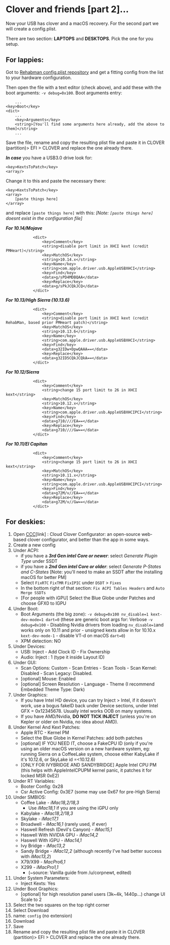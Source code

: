 # Clover and friends \[part 2\]...

Now your USB has clover and a macOS recovery. For the second part we will create a config.plist.

There are two section: **LAPTOPS** and **DESKTOPS**. Pick the one for you setup.

## For lappies:

Got to [Rehabman config.plist repository](https://github.com/RehabMan/OS-X-Clover-Laptop-Config) and get a fitting config from the list to your hardware configuration.

Then open the file with a text editor \(check above\), and add these with the boot arguments: `-v debug=0x100`. Boot arguments entry:

```markup
	...
<key>Boot</key>
<dict>
	...
	<key>Arguments</key>
	<string>[You'll find some arguments here already, add the above to them]</string>
	...
```

Save the file, rename and copy the resulting plist file and paste it in CLOVER \(partition\)&gt; EFI &gt; CLOVER and replace the one already there.

_**In case**_ you have a USB3.0 drive look for:

```markup
<key>KextsToPatch</key>
<array/>
```

Change it to this and paste the necessary there:

```markup
<key>KextsToPatch</key>
<array>
    [paste things here]
</array>
```

and replace `[paste things here]` with this: _\[Note: `[paste things here]` doesnt exist in the configuration file\]_

_**For 10.14/Mojave**_

```markup
			<dict>
				<key>Comment</key>
				<string>disable port limit in XHCI kext (credit PMHeart)</string>
				<key>MatchOS</key>
				<string>10.14.x</string>
				<key>Name</key>
				<string>com.apple.driver.usb.AppleUSBXHCI</string>
				<key>Find</key>
				<data>g/sPD4MDBQAA</data>
				<key>Replace</key>
				<data>g/sPkJCQkJCQ</data>
			</dict>
```

_**For 10.13/High Sierra \(10.13.6\)**_

```markup
			<dict>
				<key>Comment</key>
				<string>disable port limit in XHCI kext (credit RehabMan, based prior PMHeart patch)</string>
				<key>MatchOS</key>
				<string>10.13.6</string>
				<key>Name</key>
				<string>com.apple.driver.usb.AppleUSBXHCI</string>
				<key>Find</key>
				<data>g32IDw+DpwQAAA==</data>
				<key>Replace</key>
				<data>g32ID5CQkJCQkA==</data>
			</dict>
```

_**For 10.12/Sierra**_

```markup
			<dict>
				<key>Comment</key>
				<string>change 15 port limit to 26 in XHCI kext</string>
				<key>MatchOS</key>
				<string>10.12.x</string>
				<key>Name</key>
				<string>com.apple.driver.usb.AppleUSBXHCIPCI</string>
				<key>Find</key>
				<data>g710////EA==</data>
				<key>Replace</key>
				<data>g710////Gw==</data>
			</dict>
```

_**For 10.11/El Capitan**_

```markup
			<dict>
				<key>Comment</key>
				<string>change 15 port limit to 26 in XHCI kext</string>
				<key>MatchOS</key>
				<string>10.11.x</string>
				<key>Name</key>
				<string>com.apple.driver.usb.AppleUSBXHCIPCI</string>
				<key>Find</key>
				<data>g72M/v//EA==</data>
				<key>Replace</key>
				<data>g72M/v//Gw==</data>
			</dict>
```

## For deskies:

1. Open [CCC](http://cloudclovereditor.altervista.org/)\[link\] : Cloud Clover Configurator: an open-source web-based clover configurator, and better than the app in some ways.
2. Create a new config
3. Under ACPI:
   * if you have a _**3rd Gen intel Core or newer**_: select _Generate Plugin Type_ under SSDT
   * if you have a _**2nd Gen intel Core or older**_: select _Generate P-States and C-States_ \[Note: you'll need to make an SSDT after the installing macOS for better PM\]
   * Select `FixRTC` `FixTMR` `FixIPIC` under `DSDT` &gt; `Fixes`
   * In the bottom right of that section: `Fix ACPI Tables Headers` and `Auto Merge SSDTs`
   * \[For people with iGPU\] Select the Blue Globe under Patches and choose GFX0 to IGPU
4. Under Boot:
   * Boot Arguments \(the big zone\): `-v debug=0x100 nv_disable=1 kext-dev-mode=1 dart=0` \(these are generic boot args for: Verbose `-v debug=0x100` - Disabling Nvidia drivers from loading `nv_disable=1`and works only on 10.11 and prior - unsigned kexts allow in for 10.10.x `kext-dev-mode-1` - disable VT-d on macOS `dart=0`\)
   * XPM detection: NO
5. Under Devices:
   * USB: Inject - Add Clock ID - Fix Ownership
   * Audio: Inject : 1 \(type it inside Layout ID\)
6. Under GUI:
   * Scan Options: Custom - Scan Entries - Scan Tools - Scan Kernel: Disabled - Scan Legacy: Disabled.
   * \[optional\] Mouse: Enabled
   * \[optional\] Screen Resolution - Language - Theme \(I recommend Embedded Theme Type: Dark\)
7. Under Graphics:
   * If you have Intel HD device, you can try Inject &gt; Intel, if it doesn't work, use a bogus fakeID back under Device sections, under Intel GFX = 0x12345678. Usually intel works OOB on many systems.
   * If you have AMD/Nvidia, **DO NOT TICK INJECT** \(unless you're on Kepler or older on Nvidia, no idea about AMD\).
8. Under Kernel And Kext Patches:
   * Apple RTC - Kernel PM
   * Select the Blue Globe in Kernel Patches: add both patches
   * \[optional\] IF YOU NEED IT, choose a FakeCPU ID \(only if you're using an older macOS version on a new hardware system, eg: running Sierra on a CoffeeLake system, choose either KabyLake if it's 10.12.6, or SkyLake id =&lt;10.12.6\)
   * \[ONLY FOR IVYBRIDGE AND SANDYBRIDGE\] Apple Intel CPU PM \(this helps with AppleIntelCPUPM kernel panic, it patches it for locked MSR 0xE2\)
9. Under RT Variables:
   * Booter Config: 0x28
   * Csr Active Config: 0x3E7 \(some may use 0x67 for pre-High Sierra\)
10. Under SMBIOS:
    * Coffee Lake - _iMac18,2/18,3_
      * Use _iMac18,1_ if you are using the iGPU only
    * Kabylake - _iMac18,2/18,3_
    * Skylake - _iMac17,1_
    * Broadwell - _iMac16,1_ \(rarely used, if ever\)
    * Haswell Refresh \(Devil's Canyon\) - _iMac15,1_
    * Haswell With NVIDIA GPU - _iMac14,2_
    * Haswell With iGPU - _iMac14,1_
    * Ivy Bridge - _iMac13,2_
    * Sandy Bridge - _iMac12,2_ \(although recently I've had better success with _iMac13,2_\)
    * X79/X99 - _MacPro6,1_
    * X299 - _iMacPro1,1_
      * \(~source: Vanilla guide from /u/corpnewt, edited\)
11. Under System Parameters:
    * Inject Kexts: Yes
12. Under Boot Graphics:
    * \[optional\] for high resolution panel users \(3k~4k, 1440p...\) change UI Scale to 2
13. Select the two squares on the top right corner
14. Select Download
15. name: `config` \(no extension\)
16. Download
17. Save
18. Rename and copy the resulting plist file and paste it in CLOVER \(partition\)&gt; EFI &gt; CLOVER and replace the one already there.

